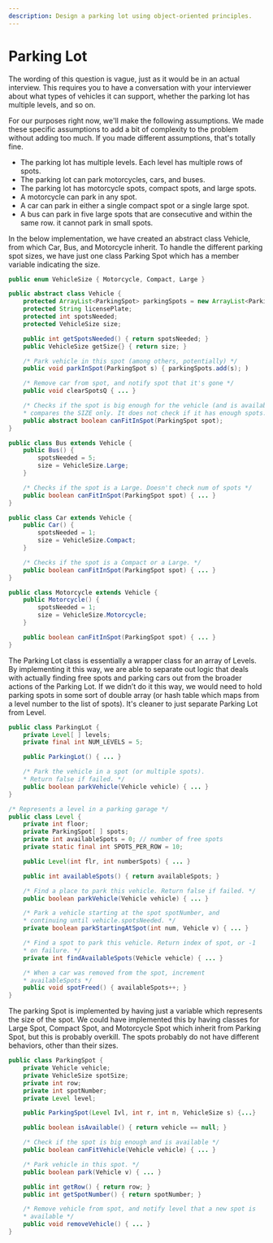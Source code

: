 ```yaml
---
description: Design a parking lot using object-oriented principles.
---
```


# Parking Lot

The wording of this question is vague, just as it would be in an actual interview. This requires you to have a conversation with your interviewer about what types of vehicles it can support, whether the parking lot has multiple levels, and so on. 

For our purposes right now, we'll make the following assumptions. We made these specific assumptions to add a bit of complexity to the problem without adding too much. If you made different assumptions, that's totally fine.

* The parking lot has multiple levels. Each level has multiple rows of spots.
* The parking lot can park motorcycles, cars, and buses.
* The parking lot has motorcycle spots, compact spots, and large spots.
* A motorcycle can park in any spot.
* A car can park in either a single compact spot or a single large spot.
* A bus can park in five large spots that are consecutive and within the same row. it cannot park in small spots.

In the below implementation, we have created an abstract class Vehicle, from which Car, Bus, and Motorcycle inherit. To handle the different parking spot sizes, we have just one class Parking Spot which has a member variable indicating the size.

```java
public enum VehicleSize { Motorcycle, Compact, Large }

public abstract class Vehicle {
    protected ArrayList<ParkingSpot> parkingSpots = new ArrayList<ParkingSpot>();
    protected String licensePlate;
    protected int spotsNeeded;
    protected VehicleSize size;

    public int getSpotsNeeded() { return spotsNeeded; }
    public VehicleSize getSize{} { return size; }

    /* Park vehicle in this spot (among others, potentially) */
    public void parkInSpot(ParkingSpot s) { parkingSpots.add(s); )

    /* Remove car from spot, and notify spot that it's gone */
    public void clearSpotsQ { ... }

    /* Checks if the spot is big enough for the vehicle (and is available). This
    * compares the SIZE only. It does not check if it has enough spots. */
    public abstract boolean canFitInSpot(ParkingSpot spot);
}

public class Bus extends Vehicle {
    public Bus() {
        spotsNeeded = 5;
        size = VehicleSize.Large;
    }

    /* Checks if the spot is a Large. Doesn't check num of spots */
    public boolean canFitInSpot(ParkingSpot spot) { ... }
}

public class Car extends Vehicle {
    public Car() {
        spotsNeeded = 1;
        size = VehicleSize.Compact;
    }

    /* Checks if the spot is a Compact or a Large. */
    public boolean canFitInSpot(ParkingSpot spot) { ... }
}

public class Motorcycle extends Vehicle {
    public Motorcycle() {
        spotsNeeded = 1;
        size = VehicleSize.Motorcycle;
    }

    public boolean canFitInSpot(ParkingSpot spot) { ... }
}
```

The Parking Lot class is essentially a wrapper class for an array of Levels. By implementing it this way, we are able to separate out logic that deals with actually finding free spots and parking cars out from the broader actions of the Parking Lot. If we didn’t do it this way, we would need to hold parking spots in some sort of double array \(or hash table which maps from a level number to the list of spots\). It's cleaner to just separate Parking Lot from Level.

```java
public class ParkingLot {
    private Level[ ] levels;
    private final int NUM_LEVELS = 5;

    public ParkingLot() { ... }

    /* Park the vehicle in a spot (or multiple spots).
    * Return false if failed. */
    public boolean parkVehicle(Vehicle vehicle) { ... }
}

/* Represents a level in a parking garage */
public class Level {
    private int floor;
    private ParkingSpot[ ] spots;
    private int availableSpots = 0; // number of free spots
    private static final int SPOTS_PER_ROW = 10;

    public Level(int flr, int numberSpots) { ... }

    public int availableSpots() { return availableSpots; }

    /* Find a place to park this vehicle. Return false if failed. */
    public boolean parkVehicle(Vehicle vehicle) { ... }

    /* Park a vehicle starting at the spot spotNumber, and
    * continuing until vehicle.spotsNeeded. */
    private boolean parkStartingAtSpot(int num, Vehicle v) { ... }

    /* Find a spot to park this vehicle. Return index of spot, or -1
    * on failure. */
    private int findAvailableSpots(Vehicle vehicle) { ... }

    /* When a car was removed from the spot, increment
    * availableSpots */
    public void spotFreed() { availableSpots++; }
}
```

The parking Spot is implemented by having just a variable which represents the size of the spot. We could have implemented this by having classes for Large Spot, Compact Spot, and Motorcycle Spot which inherit from Parking Spot, but this is probably overkill. The spots probably do not have different behaviors, other than their sizes.

```java
public class ParkingSpot {
    private Vehicle vehicle;
    private VehicleSize spotSize;
    private int row;
    private int spotNumber;
    private Level level;

    public ParkingSpot(Level Ivl, int r, int n, VehicleSize s) {...}

    public boolean isAvailable() { return vehicle == null; }

    /* Check if the spot is big enough and is available */
    public boolean canFitVehicle(Vehicle vehicle) { ... }

    /* Park vehicle in this spot. */
    public boolean park(Vehicle v) { ... }

    public int getRow() { return row; }
    public int getSpotNumber() { return spotNumber; }

    /* Remove vehicle from spot, and notify level that a new spot is
    * available */
    public void removeVehicle() { ... }
}
```



